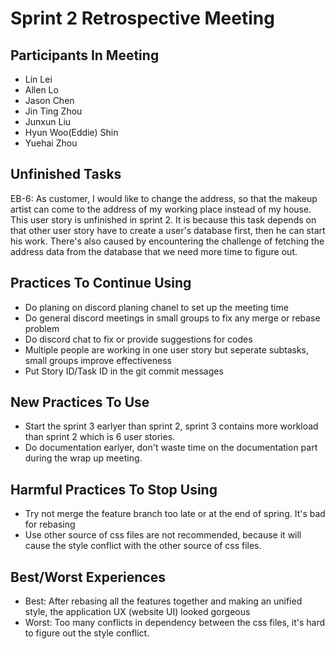 # Sprint 2 Retrospective Meeting

## Participants In Meeting

- Lin Lei
- Allen Lo
- Jason Chen
- Jin Ting Zhou
- Junxun Liu
- Hyun Woo(Eddie) Shin
- Yuehai Zhou

## Unfinished Tasks

EB-6: As customer, I would like to change the address, so that the makeup artist can come to the address of my working place instead of my house. This user story is unfinished in sprint 2. It is because this task depends on that other user story have to create a user's database first, then he can start his work. There's also caused by encountering the challenge of fetching the address data from the database that we need more time to figure out.

## Practices To Continue Using

- Do planing on discord planing chanel to set up the meeting time
- Do general discord meetings in small groups to fix any merge or rebase problem
- Do discord chat to fix or provide suggestions for codes
- Multiple people are working in one user story but seperate subtasks, small groups improve effectiveness
- Put Story ID/Task ID in the git commit messages

## New Practices To Use

- Start the sprint 3 earlyer than sprint 2, sprint 3 contains more workload than sprint 2 which is 6 user stories.
- Do documentation earlyer, don't waste time on the documentation part during the wrap up meeting.

## Harmful Practices To Stop Using

- Try not merge the feature branch too late or at the end of spring. It's bad for rebasing
- Use other source of css files are not recommended, because it will cause the style conflict with the other source of css files.

## Best/Worst Experiences

- Best: After rebasing all the features together and making an unified style, the application UX (website UI) looked gorgeous
- Worst: Too many conflicts in dependency between the css files, it's hard to figure out the style conflict.
